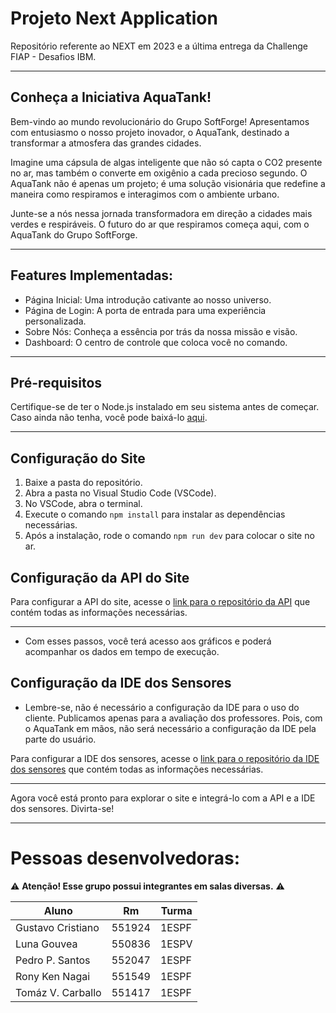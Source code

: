 # Projeto Next Application

Repositório referente ao NEXT em 2023 e a última entrega da Challenge FIAP - Desafios IBM.

---

## Conheça a Iniciativa AquaTank!

Bem-vindo ao mundo revolucionário do Grupo SoftForge! Apresentamos com entusiasmo o nosso projeto inovador, o AquaTank, destinado a transformar a atmosfera das grandes cidades.

Imagine uma cápsula de algas inteligente que não só capta o CO2 presente no ar, mas também o converte em oxigênio a cada precioso segundo. O AquaTank não é apenas um projeto; é uma solução visionária que redefine a maneira como respiramos e interagimos com o ambiente urbano.

Junte-se a nós nessa jornada transformadora em direção a cidades mais verdes e respiráveis. O futuro do ar que respiramos começa aqui, com o AquaTank do Grupo SoftForge.

---

## Features Implementadas:

* Página Inicial: Uma introdução cativante ao nosso universo.
* Página de Login: A porta de entrada para uma experiência personalizada.
* Sobre Nós: Conheça a essência por trás da nossa missão e visão.
* Dashboard: O centro de controle que coloca você no comando.

--- 

## Pré-requisitos

Certifique-se de ter o Node.js instalado em seu sistema antes de começar. Caso ainda não tenha, você pode baixá-lo [aqui](https://nodejs.org/en).

---

## Configuração do Site

1. Baixe a pasta do repositório.
2. Abra a pasta no Visual Studio Code (VSCode).
3. No VSCode, abra o terminal.
4. Execute o comando `npm install` para instalar as dependências necessárias.
5. Após a instalação, rode o comando `npm run dev` para colocar o site no ar.

## Configuração da API do Site

Para configurar a API do site, acesse o [link para o repositório da API](https://github.com/TomazVC/api-file-AquaTank.git) que contém todas as informações necessárias.

---

* Com esses passos, você terá acesso aos gráficos e poderá acompanhar os dados em tempo de execução.

## Configuração da IDE dos Sensores

* Lembre-se, não é necessário a configuração da IDE para o uso do cliente. Publicamos apenas para a avaliação dos professores. Pois, com o AquaTank em mãos, não será necessário a configuração da IDE pela parte do usuário.

Para configurar a IDE dos sensores, acesse o [link para o repositório da IDE dos sensores](https://github.com/TomazVC/ide-fiware-file-AquaTank.git) que contém todas as informações necessárias.

---

Agora você está pronto para explorar o site e integrá-lo com a API e a IDE dos sensores. Divirta-se!

---

# Pessoas desenvolvedoras:

⚠ **Atenção! Esse grupo possui integrantes em salas diversas.** ⚠

|       Aluno       |     Rm     |   Turma   |
| ----------------- | ---------- | --------- |
| Gustavo Cristiano |   551924   |   1ESPF   |
| Luna Gouvea       |   550836   |   1ESPV   |
| Pedro P. Santos   |   552047   |   1ESPF   |
| Rony Ken Nagai    |   551549   |   1ESPF   |
| Tomáz V. Carballo |   551417   |   1ESPF   |
